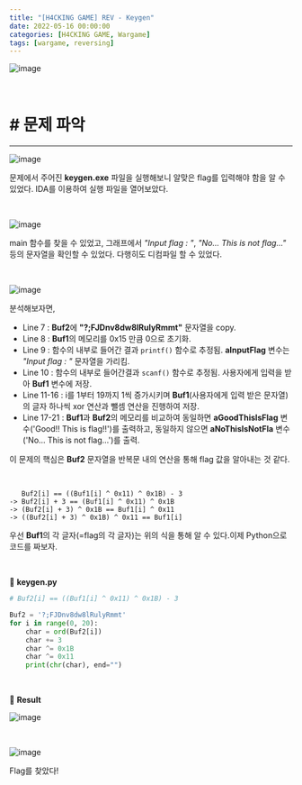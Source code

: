 ```yaml
---
title: "[H4CKING GAME] REV - Keygen"
date: 2022-05-16 00:00:00
categories: [H4CKING GAME, Wargame]
tags: [wargame, reversing]
---
```


![image](https://user-images.githubusercontent.com/37824335/223182873-28afba2f-616c-4ed5-9420-dec83c530f32.png)

<br>

# # 문제 파악

---

![image](https://user-images.githubusercontent.com/37824335/223182979-08b941ae-0add-44fa-b063-253b9c752757.png)

문제에서 주어진 **keygen.exe** 파일을 실행해보니 알맞은 flag를 입력해야 함을 알 수 있었다. IDA를 이용하여 실행 파일을 열어보았다.

<br>

![image](https://user-images.githubusercontent.com/37824335/223183069-93743549-1f27-4f39-82c6-c15f21af24ee.png)

main 함수를 찾을 수 있었고, 그래프에서 *"Input flag : "*, *"No... This is not flag..."* 등의 문자열을 확인할 수 있었다. 다행히도 디컴파일 할 수 있었다.

<br>

![image](https://user-images.githubusercontent.com/37824335/223183140-4014c51e-a226-432c-9b9e-0486f9941b3d.png)

분석해보자면,

- Line 7 : **Buf2**에 **"?;FJDnv8dw8lRulyRmmt"** 문자열을 copy.
- Line 8 : **Buf1**의 메모리를 0x15 만큼 0으로 초기화.
- Line 9 : 함수의 내부로 들어간 결과 `printf()` 함수로 추정됨. **aInputFlag** 변수는 *"Input flag : "* 문자열을 가리킴.
- Line 10 : 함수의 내부로 들어간결과 `scanf()` 함수로 추정됨. 사용자에게 입력을 받아 **Buf1** 변수에 저장.
- Line 11-16 : i를 1부터 19까지 1씩 증가시키며 **Buf1**(사용자에게 입력 받은 문자열)의 글자 하나씩 xor 연산과 뺄셈 연산을 진행하여 저장.
- Line 17-21 : **Buf1**과 **Buf2**의 메모리를 비교하여 동일하면 **aGoodThisIsFlag** 변수('Good!! This is flag!!')를 출력하고, 동일하지 않으면 **aNoThisIsNotFla** 변수('No... This is not flag...')를 출력.

이 문제의 핵심은 **Buf2** 문자열을 반복문 내의 연산을 통해 flag 값을 알아내는 것 같다.

<br>

```
   Buf2[i] == ((Buf1[i] ^ 0x11) ^ 0x1B) - 3
-> Buf2[i] + 3 == (Buf1[i] ^ 0x11) ^ 0x1B
-> (Buf2[i] + 3) ^ 0x1B == Buf1[i] ^ 0x11
-> ((Buf2[i] + 3) ^ 0x1B) ^ 0x11 == Buf1[i]
```

우선 **Buf1**의 각 글자(=flag의 각 글자)는 위의 식을 통해 알 수 있다.이제 Python으로 코드를 짜보자.

<br />

🔽 **keygen.py**
```python
# Buf2[i] == ((Buf1[i] ^ 0x11) ^ 0x1B) - 3

Buf2 = '?;FJDnv8dw8lRulyRmmt'
for i in range(0, 20):
    char = ord(Buf2[i])
    char += 3
    char ^= 0x1B
    char ^= 0x11
    print(chr(char), end="")

```

<br>

🔽 **Result**

![image](https://user-images.githubusercontent.com/37824335/223183596-599f7db6-3153-461f-a85f-6981a1b40a40.png)

<br />

![image](https://user-images.githubusercontent.com/37824335/223183621-d7253bc5-1288-409b-9ba5-37baf28354cc.png)

Flag를 찾았다!
